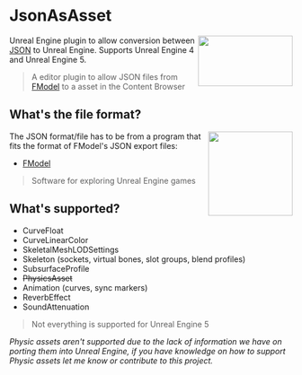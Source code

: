 # JsonAsAsset
<img align="right" width="168" height="90" src="https://user-images.githubusercontent.com/73559984/224509260-48a78275-f5dd-4a20-b0f4-399fb6913d98.png">

Unreal Engine plugin to allow conversion between [JSON](https://www.json.org/json-en.html) to Unreal Engine. Supports Unreal Engine 4 and Unreal Engine 5. 

> A editor plugin to allow JSON files from [FModel](https://fmodel.app) to a asset in the Content Browser

## What's the file format?
<img align="right" width="150" height="150" src="https://raw.githubusercontent.com/4sval/FModel/master/FModel/FModel.ico">
The JSON format/file has to be from a program that fits the format of FModel's JSON export files:

- [FModel](https://fmodel.app)
> Software for exploring Unreal Engine games

## What's supported?
- CurveFloat
- CurveLinearColor
- SkeletalMeshLODSettings
- Skeleton (sockets, virtual bones, slot groups, blend profiles)
- SubsurfaceProfile
- ~~PhysicsAsset~~
- Animation (curves, sync markers)
- ReverbEffect
- SoundAttenuation
> Not everything is supported for Unreal Engine 5

_Physic assets aren't supported due to the lack of information we have on porting them into Unreal Engine, if you have knowledge on how to support Physic assets let me know or contribute to this project._
